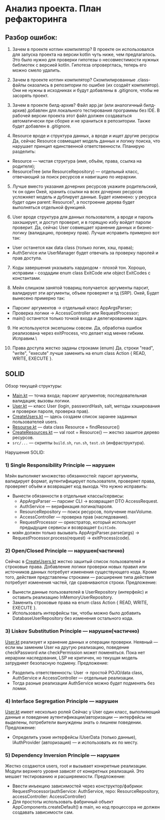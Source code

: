 # Анализ проекта. План рефакторинга
## Разбор ошибок: 
1. Зачем в проекте котлин компилятор?
В проекте он использовался для запуска проекта на версии kotlin чуть ниже, чем предлагалось. 
Это было нужно для проверки гипотезы о несовместимости нужных библиотек с версией kotlin.
Гипотеза опроверглась, теперь его можно смело удалить.

2. Зачем в проекте котлин компилятор?
Скомпилированные .class-файлы оказались в репозитории по ошибке (их создаёт компилятор).
Они не нужны в исходниках и будут добавлены в .gitignore, чтобы не засорять проект.

3. Зачем в проекте билд-архив?
Файл app.jar (или аналогичный билд-архив) добавлен для локального тестирования программы без IDE.
В рабочей версии проекта этот файл должен создаваться автоматически при сборке и не храниться в репозитории.
Также будет добавлен в .gitignore.

4.  Resource вроде и структура данных, а вроде и ищет другие ресурсы
Да, сейчас Resource совмещает модель данных и логику поиска, что нарушает принцип единственной ответственности.
Планирую разделить:
- Resource — чистая структура (имя, объём, права, ссылка на родителя);
- ResourceTree (или ResourceRepository) — отдельный класс, отвечающий за поиск ресурсов и навигацию по иерархии.

5.  Лучше вместо указания дочерних ресурсов укажите родительский, тк он один
Окей, хранить ссылки на всех дочерних ресурсов усложняет модель и дублирует данные.
Будет изменено: у ресурса будет один parent: Resource?, а построение дерева будет выполняться отдельной функцией.

6.  User вроде структура для данных пользователя, а вроде и пароль захэширует, и доступ проверит, 
и в горящую избу войдет пароли проверит.
Да, сейчас User совмещает хранение данных и бизнес-логику (валидацию, проверку прав).
Лучше исправить примерно вот так:
- User останется как data class (только логин, хэш, права);
- AuthService или UserManager будет отвечать за проверку паролей и прав доступа.

7. Коды завершения указывать хардкодом - плохой тон.
Хорошо, исправим - создадим enum class ExitCode или object ExitCodes с константами.

8. Мейн слишком занятой товарищ получается: аргументы парсит, валидирует эти аргументы, объем проверяет и тд (SRP).
Окей, Будет вынесено примерно так: 
- Парсинг аргументов → отдельный класс AppArgsParser;
- Проверка логики → AccessController или RequestProcessor;
- main() останется только точкой входа и делегированием задач.

9. Не используются эксепшоны совсем.
Да, обработка ошибок реализована через exitProcess, что делает код менее гибким. Исправим.\

10. Права доступа жестко заданы строками (enum)
Да, строки "read", "write", "execute" лучше заменить на enum class Action { READ, WRITE, EXECUTE }.

## SOLID
Обзор текущей структуры:
- [Main.kt](src/Main.kt) — точка входа; парсинг аргументов; последовательная валидация; вызовы логики.
- [User.kt](src/user/User.kt) — класс User (login, passwordHash, salt, методы хэширования и проверки пароля, проверка прав).
- [CreateUsers.kt](src/user/CreateUsers.kt) — здесь создаем список заранее заданных пользователей users.
- [Resourse.kt](src/resources/Resourse.kt) — data class Resource + findResource() 
- [CreateResources.kt](src/resources/CreateResources.kt) — val root = Resource() — жестко зашитое дерево ресурсов.
- `src/...` — скрипты `build.sh`, `run.sh`, `test.sh` (инфраструктура).

Нарушения SOLID:

### 1) **Single Responsibility Principle — нарушен**
Мэйн выполняет множество обязанностей: парсит аргументы, валидирует формат, 
аутентифицирует пользователя, проверяет права, проверяет объём и возвращает код выхода.
Что нужно исправить:
- Вынести обязанности в отдельные классы/сервисы:
    - AppArgsParser — парсинг CLI → возвращает DTO AccessRequest.
    - AuthService — верификация логина/пароля.
    - ResourceRepository — поиск ресурсов, получение maxVolume.
    - AccessController — проверка прав (наследование).
    - RequestProcessor — оркестратор, который использует предыдущие сервисы и возвращает `ExitCode`.
- мэйн должен только вызывать AppArgsParser.parse(args) → RequestProcessor.process(request) → exitProcess(code).

### 2) **Open/Closed Principle — нарушен(частично)**
Сейчас в [CreateUsers.kt](src/user/CreateUsers.kt) жестко зашитый список пользователей и строковые права.
Добавление логики проверки новых правил или источников данных потребует изменения существующего кода. 
Кроме того, действия представлены строками — расширение типа действия потребует изменения частей, где сравниваются строки.
Предложение:
- Вынести данные пользователей в UserRepository (интерфейс) и оставить реализацию InMemoryUserRepository.
- Заменить строковые права на enum class Action { READ, WRITE, EXECUTE }.
- Использовать интерфейсы так, чтобы можно было добавить DatabaseUserRepository без изменения остального кода.

### 3) **Liskov Substitution Principle — нарушен(частично)**
[User.kt](src/user/User.kt) реализует и хранение данных и операции проверки.
Неявный — если мы заменим User на другую реализацию, поведение checkPassword или checkPermission может поменяться. 
Пока нет иерархии наследования, LSP не критичен, но текущая модель затрудняет безопасную подмену.
Предложение:
- Разделить ответственность: User → простой POJO/data class, AuthService и AccessController — отдельные реализации. 
- Тогда разные реализации AuthService можно будет подменять без ломки.

### 4) **Interface Segregation Principle — нарушен**
[User.kt](src/user/User.kt) имеет несколько ролей
Сейчас у User один класс, выполняющий данные и поведение аутентификации/авторизации — интерфейсы не выделены, 
потребители вынуждены знать о лишнем поведении.
Предложение:
- Определить узкие интерфейсы IUserData (только данные), IAuthProvider (авторизация) — и использовать их по месту.

### 5) **Dependency Inversion Principle — нарушен**
Жестко создаются users, root и вызывает конкретные реализации.
Модули верхнего уровня зависят от конкретных реализаций. Это мешает тестированию и расширяемости.
Предложение:
- Ввести инъекцию зависимостей через конструктор/фабрики:
RequestProcessor(authService: AuthService, repo: ResourceRepository, accessController: AccessController)
- Для простоты использовать фабричный объект AppComponents.createDefault() в main, 
но код процессора не должен создавать зависимости сам.
